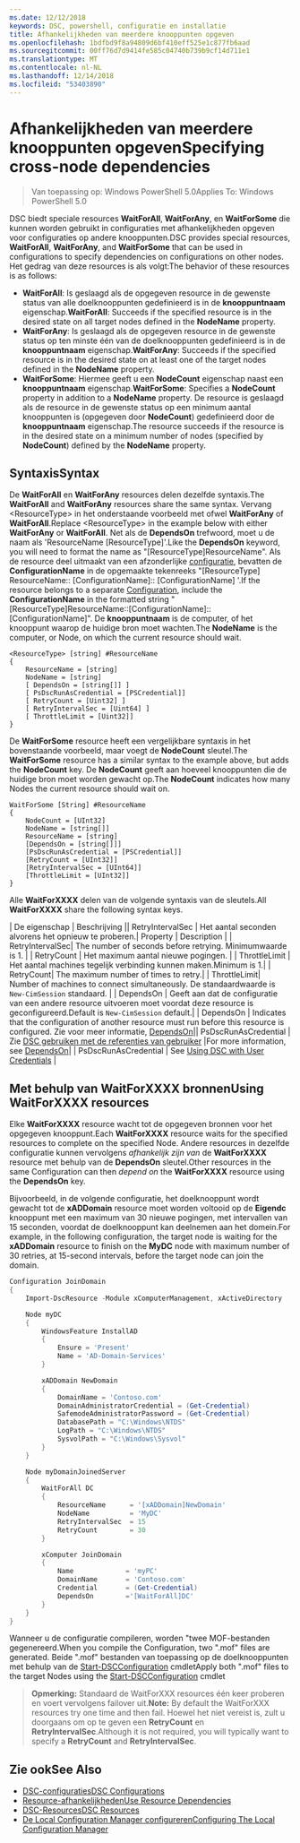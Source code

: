 ```yaml
---
ms.date: 12/12/2018
keywords: DSC, powershell, configuratie en installatie
title: Afhankelijkheden van meerdere knooppunten opgeven
ms.openlocfilehash: 1bdfbd9f8a94809d6bf410eff525e1c877fb6aad
ms.sourcegitcommit: 00ff76d7d9414fe585c04740b739b9cf14d711e1
ms.translationtype: MT
ms.contentlocale: nl-NL
ms.lasthandoff: 12/14/2018
ms.locfileid: "53403890"
---
```

# <a name="specifying-cross-node-dependencies"></a><span data-ttu-id="8841b-103">Afhankelijkheden van meerdere knooppunten opgeven</span><span class="sxs-lookup"><span data-stu-id="8841b-103">Specifying cross-node dependencies</span></span>

> <span data-ttu-id="8841b-104">Van toepassing op: Windows PowerShell 5.0</span><span class="sxs-lookup"><span data-stu-id="8841b-104">Applies To: Windows PowerShell 5.0</span></span>

<span data-ttu-id="8841b-105">DSC biedt speciale resources **WaitForAll**, **WaitForAny**, en **WaitForSome** die kunnen worden gebruikt in configuraties met afhankelijkheden opgeven voor configuraties op andere knooppunten.</span><span class="sxs-lookup"><span data-stu-id="8841b-105">DSC provides special resources, **WaitForAll**, **WaitForAny**, and **WaitForSome** that can be used in configurations to specify dependencies on configurations on other nodes.</span></span> <span data-ttu-id="8841b-106">Het gedrag van deze resources is als volgt:</span><span class="sxs-lookup"><span data-stu-id="8841b-106">The behavior of these resources is as follows:</span></span>

- <span data-ttu-id="8841b-107">**WaitForAll**: Is geslaagd als de opgegeven resource in de gewenste status van alle doelknooppunten gedefinieerd is in de **knooppuntnaam** eigenschap.</span><span class="sxs-lookup"><span data-stu-id="8841b-107">**WaitForAll**: Succeeds if the specified resource is in the desired state on all target nodes defined in the **NodeName** property.</span></span>
- <span data-ttu-id="8841b-108">**WaitForAny**: Is geslaagd als de opgegeven resource in de gewenste status op ten minste één van de doelknooppunten gedefinieerd is in de **knooppuntnaam** eigenschap.</span><span class="sxs-lookup"><span data-stu-id="8841b-108">**WaitForAny**: Succeeds if the specified resource is in the desired state on at least one of the target nodes defined in the **NodeName** property.</span></span>
- <span data-ttu-id="8841b-109">**WaitForSome**: Hiermee geeft u een **NodeCount** eigenschap naast een **knooppuntnaam** eigenschap.</span><span class="sxs-lookup"><span data-stu-id="8841b-109">**WaitForSome**: Specifies a **NodeCount** property in addition to a **NodeName** property.</span></span> <span data-ttu-id="8841b-110">De resource is geslaagd als de resource in de gewenste status op een minimum aantal knooppunten is (opgegeven door **NodeCount**) gedefinieerd door de **knooppuntnaam** eigenschap.</span><span class="sxs-lookup"><span data-stu-id="8841b-110">The resource succeeds if the resource is in the desired state on a minimum number of nodes (specified by **NodeCount**) defined by the **NodeName** property.</span></span>

## <a name="syntax"></a><span data-ttu-id="8841b-111">Syntaxis</span><span class="sxs-lookup"><span data-stu-id="8841b-111">Syntax</span></span>

<span data-ttu-id="8841b-112">De **WaitForAll** en **WaitForAny** resources delen dezelfde syntaxis.</span><span class="sxs-lookup"><span data-stu-id="8841b-112">The **WaitForAll** and **WaitForAny** resources share the same syntax.</span></span> <span data-ttu-id="8841b-113">Vervang \<ResourceType\> in het onderstaande voorbeeld met ofwel **WaitForAny** of **WaitForAll**.</span><span class="sxs-lookup"><span data-stu-id="8841b-113">Replace \<ResourceType\> in the example below with either **WaitForAny** or **WaitForAll**.</span></span>
<span data-ttu-id="8841b-114">Net als de **DependsOn** trefwoord, moet u de naam als 'ResourceName [ResourceType]'.</span><span class="sxs-lookup"><span data-stu-id="8841b-114">Like the **DependsOn** keyword, you will need to format the name as "[ResourceType]ResourceName".</span></span> <span data-ttu-id="8841b-115">Als de resource deel uitmaakt van een afzonderlijke [configuratie](configurations.md), bevatten de **ConfigurationName** in de opgemaakte tekenreeks "[ResourceType] ResourceName:: [ConfigurationName]:: [ConfigurationName] '.</span><span class="sxs-lookup"><span data-stu-id="8841b-115">If the resource belongs to a separate [Configuration](configurations.md), include the **ConfigurationName** in the formatted string "[ResourceType]ResourceName::[ConfigurationName]::[ConfigurationName]".</span></span> <span data-ttu-id="8841b-116">De **knooppuntnaam** is de computer, of het knooppunt waarop de huidige bron moet wachten.</span><span class="sxs-lookup"><span data-stu-id="8841b-116">The **NodeName** is the computer, or Node, on which the current resource should wait.</span></span>

```
<ResourceType> [string] #ResourceName
{
    ResourceName = [string]
    NodeName = [string]
    [ DependsOn = [string[]] ]
    [ PsDscRunAsCredential = [PSCredential]]
    [ RetryCount = [Uint32] ]
    [ RetryIntervalSec = [Uint64] ]
    [ ThrottleLimit = [Uint32]]
}
```

<span data-ttu-id="8841b-117">De **WaitForSome** resource heeft een vergelijkbare syntaxis in het bovenstaande voorbeeld, maar voegt de **NodeCount** sleutel.</span><span class="sxs-lookup"><span data-stu-id="8841b-117">The **WaitForSome** resource has a similar syntax to the example above, but adds the **NodeCount** key.</span></span> <span data-ttu-id="8841b-118">De **NodeCount** geeft aan hoeveel knooppunten die de huidige bron moet worden gewacht op.</span><span class="sxs-lookup"><span data-stu-id="8841b-118">The **NodeCount** indicates how many Nodes the current resource should wait on.</span></span>

```
WaitForSome [String] #ResourceName
{
    NodeCount = [UInt32]
    NodeName = [string[]]
    ResourceName = [string]
    [DependsOn = [string[]]]
    [PsDscRunAsCredential = [PSCredential]]
    [RetryCount = [UInt32]]
    [RetryIntervalSec = [UInt64]]
    [ThrottleLimit = [UInt32]]
}
```

<span data-ttu-id="8841b-119">Alle **WaitForXXXX** delen van de volgende syntaxis van de sleutels.</span><span class="sxs-lookup"><span data-stu-id="8841b-119">All **WaitForXXXX** share the following syntax keys.</span></span>

<span data-ttu-id="8841b-120">|  De eigenschap |  Beschrijving || RetryIntervalSec | Het aantal seconden alvorens het opnieuw te proberen.</span><span class="sxs-lookup"><span data-stu-id="8841b-120">|  Property  |  Description   | | RetryIntervalSec| The number of seconds before retrying.</span></span> <span data-ttu-id="8841b-121">Minimumwaarde is 1. | | RetryCount | Het maximum aantal nieuwe pogingen. | | ThrottleLimit | Het aantal machines tegelijk verbinding kunnen maken.</span><span class="sxs-lookup"><span data-stu-id="8841b-121">Minimum is 1.| | RetryCount| The maximum number of times to retry.| | ThrottleLimit| Number of machines to connect simultaneously.</span></span> <span data-ttu-id="8841b-122">De standaardwaarde is `New-CimSession` standaard. | | DependsOn | Geeft aan dat de configuratie van een andere resource uitvoeren moet voordat deze resource is geconfigureerd.</span><span class="sxs-lookup"><span data-stu-id="8841b-122">Default is `New-CimSession` default.| | DependsOn | Indicates that the configuration of another resource must run before this resource is configured.</span></span> <span data-ttu-id="8841b-123">Zie voor meer informatie, [DependsOn](resource-depends-on.md)|| PsDscRunAsCredential | Zie [DSC gebruiken met de referenties van gebruiker](./runAsUser.md) |</span><span class="sxs-lookup"><span data-stu-id="8841b-123">For more information, see [DependsOn](resource-depends-on.md)| | PsDscRunAsCredential | See [Using DSC with User Credentials](./runAsUser.md) |</span></span>


## <a name="using-waitforxxxx-resources"></a><span data-ttu-id="8841b-124">Met behulp van WaitForXXXX bronnen</span><span class="sxs-lookup"><span data-stu-id="8841b-124">Using WaitForXXXX resources</span></span>

<span data-ttu-id="8841b-125">Elke **WaitForXXXX** resource wacht tot de opgegeven bronnen voor het opgegeven knooppunt.</span><span class="sxs-lookup"><span data-stu-id="8841b-125">Each **WaitForXXXX** resource waits for the specified resources to complete on the specified Node.</span></span> <span data-ttu-id="8841b-126">Andere resources in dezelfde configuratie kunnen vervolgens *afhankelijk zijn van* de **WaitForXXXX** resource met behulp van de **DependsOn** sleutel.</span><span class="sxs-lookup"><span data-stu-id="8841b-126">Other resources in the same Configuration can then *depend on* the **WaitForXXXX** resource using the **DependsOn** key.</span></span>

<span data-ttu-id="8841b-127">Bijvoorbeeld, in de volgende configuratie, het doelknooppunt wordt gewacht tot de **xADDomain** resource moet worden voltooid op de **Eigendc** knooppunt met een maximum van 30 nieuwe pogingen, met intervallen van 15 seconden, voordat de doelknooppunt kan deelnemen aan het domein.</span><span class="sxs-lookup"><span data-stu-id="8841b-127">For example, in the following configuration, the target node is waiting for the **xADDomain** resource to finish on the **MyDC** node with maximum number of 30 retries, at 15-second intervals, before the target node can join the domain.</span></span>

```powershell
Configuration JoinDomain
{
    Import-DscResource -Module xComputerManagement, xActiveDirectory

    Node myDC
    {
        WindowsFeature InstallAD
        {
            Ensure = 'Present'
            Name = 'AD-Domain-Services'
        }

        xADDomain NewDomain
        {
            DomainName = 'Contoso.com'
            DomainAdministratorCredential = (Get-Credential)
            SafemodeAdministratorPassword = (Get-Credential)
            DatabasePath = "C:\Windows\NTDS"
            LogPath = "C:\Windows\NTDS"
            SysvolPath = "C:\Windows\Sysvol"
        }
    }

    Node myDomainJoinedServer
    {
        WaitForAll DC
        {
            ResourceName      = '[xADDomain]NewDomain'
            NodeName          = 'MyDC'
            RetryIntervalSec  = 15
            RetryCount        = 30
        }

        xComputer JoinDomain
        {
            Name             = 'myPC'
            DomainName       = 'Contoso.com'
            Credential       = (Get-Credential)
            DependsOn        ='[WaitForAll]DC'
        }
    }
}
```

<span data-ttu-id="8841b-128">Wanneer u de configuratie compileren, worden "twee MOF-bestanden gegenereerd.</span><span class="sxs-lookup"><span data-stu-id="8841b-128">When you compile the Configuration, two ".mof" files are generated.</span></span> <span data-ttu-id="8841b-129">Beide ".mof" bestanden van toepassing op de doelknooppunten met behulp van de [Start-DSCConfiguration](/powershell/module/psdesiredstateconfiguration/start-dscconfiguration) cmdlet</span><span class="sxs-lookup"><span data-stu-id="8841b-129">Apply both ".mof" files to the target Nodes using the [Start-DSCConfiguration](/powershell/module/psdesiredstateconfiguration/start-dscconfiguration) cmdlet</span></span>

><span data-ttu-id="8841b-130">**Opmerking:** Standaard de WaitForXXX resources één keer proberen en voert vervolgens failover uit.</span><span class="sxs-lookup"><span data-stu-id="8841b-130">**Note:** By default the WaitForXXX resources try one time and then fail.</span></span> <span data-ttu-id="8841b-131">Hoewel het niet vereist is, zult u doorgaans om op te geven een **RetryCount** en **RetryIntervalSec**.</span><span class="sxs-lookup"><span data-stu-id="8841b-131">Although it is not required, you will typically want to specify a **RetryCount** and **RetryIntervalSec**.</span></span>

## <a name="see-also"></a><span data-ttu-id="8841b-132">Zie ook</span><span class="sxs-lookup"><span data-stu-id="8841b-132">See Also</span></span>

- [<span data-ttu-id="8841b-133">DSC-configuraties</span><span class="sxs-lookup"><span data-stu-id="8841b-133">DSC Configurations</span></span>](configurations.md)
- [<span data-ttu-id="8841b-134">Resource-afhankelijkheden</span><span class="sxs-lookup"><span data-stu-id="8841b-134">Use Resource Dependencies</span></span>](resource-depends-on.md)
- [<span data-ttu-id="8841b-135">DSC-Resources</span><span class="sxs-lookup"><span data-stu-id="8841b-135">DSC Resources</span></span>](../resources/resources.md)
- [<span data-ttu-id="8841b-136">De Local Configuration Manager configureren</span><span class="sxs-lookup"><span data-stu-id="8841b-136">Configuring The Local Configuration Manager</span></span>](../managing-nodes/metaConfig.md)
